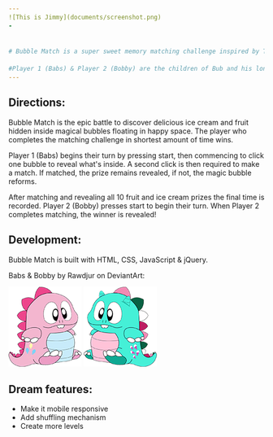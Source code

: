 ```yaml
---
![This is Jimmy](documents/screenshot.png)
-


# Bubble Match is a super sweet memory matching challenge inspired by Taito's epic 1985 Nintendo game 'Bubble Bobble'. 

#Player 1 (Babs) & Player 2 (Bobby) are the children of Bub and his longtime girlfriend Betty.
--- 
```



## Directions:

Bubble Match is the epic battle to discover delicious ice cream and fruit hidden inside magical bubbles floating in happy space. The player who completes the matching challenge in shortest amount of time wins.

Player 1 (Babs) begins their turn by pressing start, then commencing to click one bubble to reveal what's inside. A second click is then required to make a match. If matched, the prize remains revealed, if not, the magic bubble reforms. 

After matching and revealing all 10 fruit and ice cream prizes the final time is recorded. Player 2 (Bobby) presses start to begin their turn. When Player 2 completes matching, the winner is revealed!


## Development:

Bubble Match is built with HTML, CSS, JavaScript & jQuery.

Babs & Bobby by Rawdjur on DeviantArt:

![This is Jimmy](documents/bubble.png) 
![This is Philppe](documents/bobble.png)

## Dream features:
- Make it mobile responsive
- Add shuffling mechanism
- Create more levels


